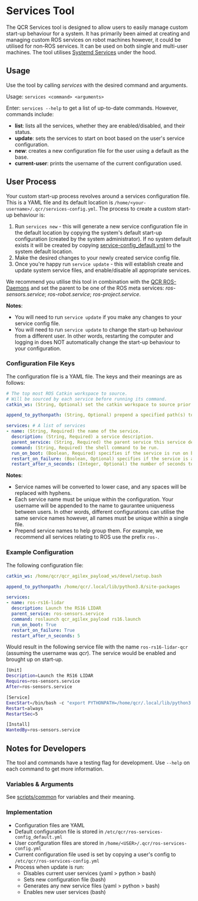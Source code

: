 # Services Tool

The QCR Services tool is designed to allow users to easily manage custom start-up behaviour for a system. It has primarily been aimed at creating and managing custom ROS services on robot machines however, it could be utilised for non-ROS services. It can be used on both single and multi-user machines. The tool utilises [Systemd Services](https://www.freedesktop.org/software/systemd/man/systemd.service.html) under the hood. 

## Usage

Use the tool by calling *services* with the desired command and arguments.

Usage: `services <command> <arguments>`

Enter: `services --help` to get a list of up-to-date commands. However, commands include:

- **list**: lists all the services, whether they are enabled/disabled, and their status.
- **update**: sets the services to start on boot based on the user's service configuration.
- **new**: creates a new configuration file for the user using a default as the base.
- **current-user**: prints the username of the current configuration used.

## User Process

Your custom start-up process revolves around a services configuration file. This is a YAML file and its default location is `/home/<your-username>/.qcr/services-config.yml`. The process to create a custom start-up behaviour is:

1. Run `services new` - this will generate a new service configuration file in the default location by copying the system's default start-up configuration (created by the system administrator). If no system default exists it will be created by copying [service-config_default.yml](/service-config_default.yml) to the system default location.
2. Make the desired changes to your newly created service config file. 
3. Once you're happy run `service update` - this will establish create and update system service files, and enable/disable all appropriate services.

We recommend you utilise this tool in combination with the [QCR ROS-Daemons](https://github.com/qcr/ros-daemons) and set the parent to be one of the ROS meta services: *ros-sensors.service*; *ros-robot.service*; *ros-project.service*.

**Notes**:

- You will need to run `service update` if you make any changes to your service config file.
- You will need to run `service update` to change the start-up behaviour from a different user. In other words, restarting the computer and logging in does NOT automatically change the start-up behaviour to your configuration. 

### Configuration File Keys

The configuration file is a YAML file. The keys and their meanings are as follows:

```yaml
# The top most ROS Catkin workspace to source. 
# Will be sourced by each service before running its command.
catkin_ws: (String, Optional) set the catkin workspace to source prior to running each service's command value. Set to the top most catkin workspace required across all services. Defaults to None.

append_to_pythonpath: (String, Optional) prepend a specified path(s) to the system's python path for each service. Defaults to None.

services: # A list of services
- name: (String, Required) the name of the service.
  description: (String, Required) a service description.
  parent_service: (String, Required) the parent service this service depends on.
  command: (String, Required) the shell command to be run.
  run_on_boot: (Boolean, Required) specifies if the service is run on boot. Defaults to True.
  restart_on_failure: (Boolean, Optional) specifies if the service is automatically restarted on failure. Defaults to True.
  restart_after_n_seconds: (Integer, Optional) the number of seconds to wait until attempting to restart the service. Defaults to 5.
```

**Notes**:

- Service names will be converted to lower case, and any spaces will be replaced with hyphens.
- Each service name must be unique within the configuration. Your username will be appended to the name to gaurantee uniqueness between users. In other words, different configurations can utilise the same service names however, all names must be unique within a single file.
- Prepend service names to help group them. For example, we recommend all services relating to ROS use the prefix `ros-`.

### Example Configuration

The following configuration file:

```yaml
catkin_ws: /home/qcr/qcr_agilex_payload_ws/devel/setup.bash

append_to_pythonpath: /home/qcr/.local/lib/python3.8/site-packages

services:
- name: ros-rs16-lidar
  description: Launch the RS16 LIDAR
  parent_service: ros-sensors.service
  command: roslaunch qcr_agilex_payload rs16.launch
  run_on_boot: True
  restart_on_failure: True
  restart_after_n_seconds: 5
```

Would result in the following service file with the name `ros-rs16-lidar-qcr` (assuming the username was *qcr*). The service would be enabled and brought up on start-up.

```bash
[Unit]
Description=Launch the RS16 LIDAR
Requires=ros-sensors.service
After=ros-sensors.service

[Service]
ExecStart=/bin/bash -c "export PYTHONPATH=/home/qcr/.local/lib/python3.8/site-packages:$PYTHONPATH && source /home/qcr/qcr_agilex_payload_ws/devel/setup.bash && roslaunch qcr_agilex_payload rs16.launch"
Restart=always
RestartSec=5

[Install]
WantedBy=ros-sensors.service

```


## Notes for Developers

The tool and commands have a testing flag for development. Use `--help` on each command to get more information.

### Variables & Arguments

See [scripts/common](scripts/common) for variables and their meaning.


### Implementation

- Configuration files are YAML
- Default configuration file is stored in `/etc/qcr/ros-services-config_default.yml`
- User configuration files are stored in `/home/<USER>/.qcr/ros-services-config.yml`
- Current configuration file used is set by copying a user's config to `/etc/qcr/ros-services-config.yml`
- Process when update is run:
    - Disables current user services (yaml > python > bash)
    - Sets new configuration file (bash)
    - Generates any new service files (yaml > python > bash)
    - Enables new user services (bash)
